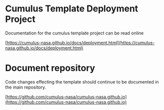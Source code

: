 #  Cumulus Template Deployment Project

Documentation for the cumulus template project can be read online

[https://cumulus-nasa.github.io/docs/deployment.html](https://cumulus-nasa.github.io/docs/deployment.html)


# Document repository

Code changes effecting the template should continue to be documented in the main repository.

[https://github.com/cumulus-nasa/cumulus-nasa.github.io](https://github.com/cumulus-nasa/cumulus-nasa.github.io)
